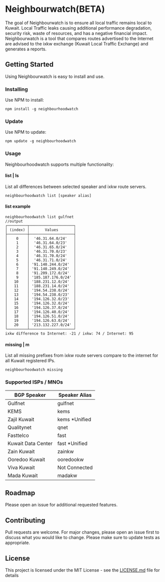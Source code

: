 # Neighbourwatch(BETA)
The goal of Neighbourwatch is to ensure all local traffic remains local to Kuwait. Local Traffic leaks causing additional performance degradation, security risk, waste of resources, and has a negative financial impact. Neighbourwatch is a tool that compares routes advertised to the Internet are advised to the ixkw exchange (Kuwait Local Traffic Exchange) and generates a reports.

## Getting Started
Using Neighbourwatch is easy to install and use.

### Installing
Use NPM to install:
```
npm install -g neighbourhoodwatch
```

### Update
Use NPM to update:
```
npm update -g neighbourhoodwatch
```

### Usage
Neighbourhoodwatch supports multiple functionality:

#### list | ls
List all differences between selected speaker and ixkw route servers.
```
neighbourhoodwatch list [speaker alias]
```
#### list example
```
neighbourhoodwatch list gulfnet
//output
┌─────────┬────────────────────┐
│ (index) │       Values       │
├─────────┼────────────────────┤
│    0    │  '46.31.64.0/24'   │
│    1    │  '46.31.64.0/23'   │
│    2    │  '46.31.65.0/24'   │
│    3    │  '46.31.70.0/23'   │
│    4    │  '46.31.70.0/24'   │
│    5    │  '46.31.71.0/24'   │
│    6    │ '91.140.244.0/24'  │
│    7    │ '91.140.249.0/24'  │
│    8    │ '91.209.172.0/24'  │
│    9    │ '185.187.176.0/24' │
│   10    │ '188.231.12.0/24'  │
│   11    │ '188.231.14.0/24'  │
│   12    │ '194.54.238.0/24'  │
│   13    │ '194.54.238.0/23'  │
│   14    │ '194.126.32.0/23'  │
│   15    │ '194.126.32.0/24'  │
│   16    │ '194.126.37.0/24'  │
│   17    │ '194.126.40.0/24'  │
│   18    │ '194.126.51.0/24'  │
│   19    │ '194.126.63.0/24'  │
│   20    │ '213.132.227.0/24' │
└─────────┴────────────────────┘
ixkw difference to Internet: -21 / ixkw: 74 / Internet: 95
```

#### missing | m
List all missing prefixes from ixkw route servers compare to the internet for all Kuwait registered IPs.
```
neighbourhoodwatch missing
```

### Supported ISPs / MNOs
| BGP Speaker   | Speaker Alias     |
| ------------- | -------------     |
| Gulfnet       | gulfnet           |
| KEMS          | kems              |
| Zajil Kuwait  | kems  *Unified    |
| Qualitynet    | qnet              |
| Fasttelco     | fast              |
| Kuwait Data Center| fast *Unified |
| Zain Kuwait   | zainkw            | 
| Ooredoo Kuwait| ooredookw         |  
| Viva Kuwait   | Not Connected     | 
| Mada Kuwait   | madakw            |

## Roadmap
Please open an issue for additional requested features.

## Contributing
Pull requests are welcome. For major changes, please open an issue first to discuss what you would like to change.
Please make sure to update tests as appropriate.

## License
This project is licensed under the MIT License - see the [LICENSE.md](LICENSE.md) file for details
